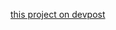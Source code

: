 [this project on devpost](https://devpost.com/software/flexible-jelbi-stations-based-on-40-feet-containers)
